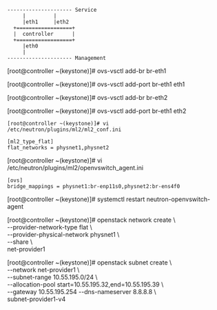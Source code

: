 ```
--------------------- Service
     |         |
     |eth1     |eth2
  +==================+
  |  controller      |
  +==================+
     |eth0
     |
--------------------- Management
```

[root@controller ~(keystone)]# ovs-vsctl add-br br-eth1

[root@controller ~(keystone)]# ovs-vsctl add-port br-eth1 eth1

[root@controller ~(keystone)]# ovs-vsctl add-br br-eth2

[root@controller ~(keystone)]# ovs-vsctl add-port br-eth1 eth2

```
[root@controller ~(keystone)]# vi /etc/neutron/plugins/ml2/ml2_conf.ini

[ml2_type_flat]
flat_networks = physnet1,physnet2
```

[root@controller ~(keystone)]# vi /etc/neutron/plugins/ml2/openvswitch_agent.ini
```
[ovs]
bridge_mappings = physnet1:br-enp11s0,physnet2:br-ens4f0
```

[root@controller ~(keystone)]# systemctl restart neutron-openvswitch-agent

[root@controller ~(keystone)]# openstack network create \\ \
--provider-network-type flat \\ \
--provider-physical-network physnet1 \\ \
--share \\ \
net-provider1

[root@controller ~(keystone)]# openstack subnet create \\ \
--network net-provider1 \\ \
--subnet-range 10.55.195.0/24 \\ \
--allocation-pool start=10.55.195.32,end=10.55.195.39 \\ \
--gateway 10.55.195.254 --dns-nameserver 8.8.8.8 \\ \
subnet-provider1-v4
